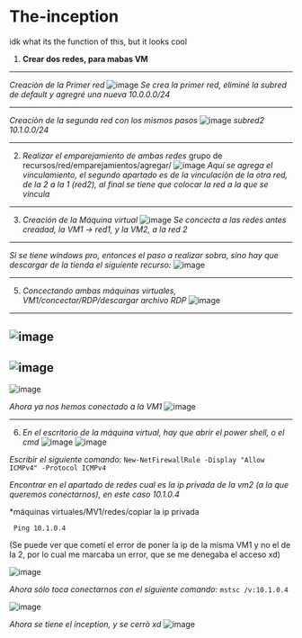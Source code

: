 # The-inception
idk what its the function of this, but it looks cool


1. **Crear dos redes, para mabas VM**

----

*Creaciòn de la Primer red*
![image](https://user-images.githubusercontent.com/86898578/126699334-114cd396-177b-4acb-95bd-b6f64cb674e5.png)
*Se crea la primer red, eliminé la subred de default y agregré una nueva 10.0.0.0/24*

---

*Creaciòn de la segunda red con los mismos pasos*
![image](https://user-images.githubusercontent.com/86898578/126700031-af23415c-4683-48a3-8ff5-852b967caa2e.png)
*subred2 10.1.0.0/24*

---

2. *Realizar el emparejamiento de ambas redes*
grupo de recursos/red/emparejamientos/agregar/
![image](https://user-images.githubusercontent.com/86898578/126700876-9577bd5d-c10d-4c00-acca-840451810c4f.png)
*Aquí se agrega el vinculamiento, el segundo apartado es de la vinculaciòn de la otra red, de la 2 a la 1 (red2), al final se tiene que colocar la red a la que se vincula*

---

3. *Creación de la Máquina virtual*
![image](https://user-images.githubusercontent.com/86898578/126702413-dbf816c5-7b47-464b-94c3-6f7e733ee160.png)
*Se concecta a las redes antes creadad, la VM1 -> red1, y la VM2, a la red 2*

---

*Si se tiene windows pro, entonces el paso a realizar sobra, sino hay que descargar de la tienda el siguiente recurso:*
![image](https://user-images.githubusercontent.com/86898578/126703698-c89a1b70-204d-4780-94ac-ed650eeb5609.png)

---

5. *Concectando ambas máquinas virtuales, VM1/concectar/RDP/descargar archivo RDP*
![image](https://user-images.githubusercontent.com/86898578/126703758-f042ae43-a0bb-4cb2-9b1a-9728c607647d.png)
---
![image](https://user-images.githubusercontent.com/86898578/126704405-d31c31b8-2a2f-446f-ad52-6319f3884e63.png)
---
![image](https://user-images.githubusercontent.com/86898578/126704937-91ec4239-14cd-4b5a-9fe9-15853bcb43d7.png)
---
![image](https://user-images.githubusercontent.com/86898578/126705180-083b318e-d4ed-40c2-aa79-1cc15d2fe9c9.png)

*Ahora ya nos hemos conectado a la VM1*
![image](https://user-images.githubusercontent.com/86898578/126705224-d81249af-a32b-46a8-9689-89d7a52e2d7d.png)

---

6. *En el escritorio de la máquina virtual, hay que abrir el power shell, o el cmd*
![image](https://user-images.githubusercontent.com/86898578/126705363-d77bf54f-e4df-48db-8598-40c4c9ecb10a.png)
![image](https://user-images.githubusercontent.com/86898578/126706568-c5de7c4a-d442-44c1-bc04-bcc63c4b55bc.png)

*Escribir el siguiente comando:*
`New-NetFirewallRule -Display "Allow ICMPv4" -Protocol ICMPv4`

*Encontrar en el apartado de redes cual es la ip privada de la vm2 (a la que queremos conectarnos), en este caso 10.1.0.4*

*máquinas virtuales/MV1/redes/copiar la ip privada

` Ping 10.1.0.4`

(Se puede ver que cometí el error de poner la ip de la misma VM1 y no el de la 2, por lo cual me marcaba un error, que se me denegaba el acceso xd)

![image](https://user-images.githubusercontent.com/86898578/126707534-922f85b3-14f8-4592-8bf4-bcb4b28d0570.png)

*Ahora sólo toca conectarnos con el siguiente comando:*
`mstsc /v:10.1.0.4`

![image](https://user-images.githubusercontent.com/86898578/126707955-14436426-d830-4fb7-a36b-f099214dad63.png)

*Ahora se tiene el inception, y se cerrò xd*
![image](https://user-images.githubusercontent.com/86898578/126708056-d65e35ef-b05d-4065-b8b2-8e83530cac2c.png)


